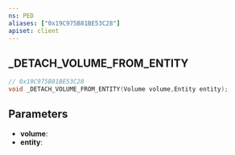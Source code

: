 ```yaml
---
ns: PED
aliases: ["0x19C975B81BE53C28"]
apiset: client
---
```

## _DETACH_VOLUME_FROM_ENTITY

```c
// 0x19C975B81BE53C28
void _DETACH_VOLUME_FROM_ENTITY(Volume volume,Entity entity);
```


## Parameters
* **volume**:
* **entity**: